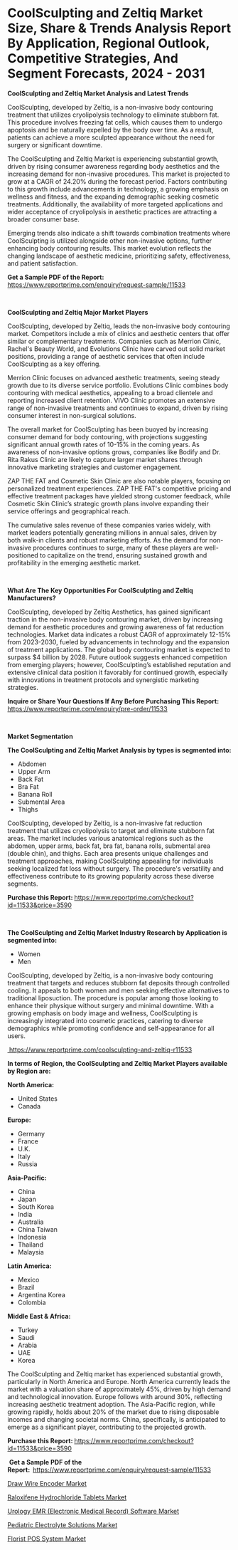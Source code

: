 <p><h1>CoolSculpting and Zeltiq Market Size, Share & Trends Analysis Report By Application, Regional Outlook, Competitive Strategies, And Segment Forecasts, 2024 - 2031</h1></p><p><strong>CoolSculpting and Zeltiq Market Analysis and Latest Trends</strong></p>
<p><p>CoolSculpting, developed by Zeltiq, is a non-invasive body contouring treatment that utilizes cryolipolysis technology to eliminate stubborn fat. This procedure involves freezing fat cells, which causes them to undergo apoptosis and be naturally expelled by the body over time. As a result, patients can achieve a more sculpted appearance without the need for surgery or significant downtime.</p><p>The CoolSculpting and Zeltiq Market is experiencing substantial growth, driven by rising consumer awareness regarding body aesthetics and the increasing demand for non-invasive procedures. This market is projected to grow at a CAGR of 24.20% during the forecast period. Factors contributing to this growth include advancements in technology, a growing emphasis on wellness and fitness, and the expanding demographic seeking cosmetic treatments. Additionally, the availability of more targeted applications and wider acceptance of cryolipolysis in aesthetic practices are attracting a broader consumer base. </p><p>Emerging trends also indicate a shift towards combination treatments where CoolSculpting is utilized alongside other non-invasive options, further enhancing body contouring results. This market evolution reflects the changing landscape of aesthetic medicine, prioritizing safety, effectiveness, and patient satisfaction.</p></p>
<p><strong>Get a Sample PDF of the Report:&nbsp;</strong> <a href="https://www.reportprime.com/enquiry/request-sample/11533?utm_campaign=904&utm_medium=2&utm_source=Github&utm_content=ia&utm_term=02122024&utm_id=coolsculpting-and-zeltiq">https://www.reportprime.com/enquiry/request-sample/11533</a></p>
<p>&nbsp;</p>
<p><strong>CoolSculpting and Zeltiq Major Market Players</strong></p>
<p><p>CoolSculpting, developed by Zeltiq, leads the non-invasive body contouring market. Competitors include a mix of clinics and aesthetic centers that offer similar or complementary treatments. Companies such as Merrion Clinic, Rachel's Beauty World, and Evolutions Clinic have carved out solid market positions, providing a range of aesthetic services that often include CoolSculpting as a key offering.</p><p>Merrion Clinic focuses on advanced aesthetic treatments, seeing steady growth due to its diverse service portfolio. Evolutions Clinic combines body contouring with medical aesthetics, appealing to a broad clientele and reporting increased client retention. VIVO Clinic promotes an extensive range of non-invasive treatments and continues to expand, driven by rising consumer interest in non-surgical solutions.</p><p>The overall market for CoolSculpting has been buoyed by increasing consumer demand for body contouring, with projections suggesting significant annual growth rates of 10-15% in the coming years. As awareness of non-invasive options grows, companies like Bodify and Dr. Rita Rakus Clinic are likely to capture larger market shares through innovative marketing strategies and customer engagement.</p><p>ZAP THE FAT and Cosmetic Skin Clinic are also notable players, focusing on personalized treatment experiences. ZAP THE FAT's competitive pricing and effective treatment packages have yielded strong customer feedback, while Cosmetic Skin Clinic’s strategic growth plans involve expanding their service offerings and geographical reach.</p><p>The cumulative sales revenue of these companies varies widely, with market leaders potentially generating millions in annual sales, driven by both walk-in clients and robust marketing efforts. As the demand for non-invasive procedures continues to surge, many of these players are well-positioned to capitalize on the trend, ensuring sustained growth and profitability in the emerging aesthetic market.</p></p>
<p>&nbsp;</p>
<p><strong>What Are The Key Opportunities For CoolSculpting and Zeltiq Manufacturers?</strong></p>
<p><p>CoolSculpting, developed by Zeltiq Aesthetics, has gained significant traction in the non-invasive body contouring market, driven by increasing demand for aesthetic procedures and growing awareness of fat reduction technologies. Market data indicates a robust CAGR of approximately 12-15% from 2023-2030, fueled by advancements in technology and the expansion of treatment applications. The global body contouring market is expected to surpass $4 billion by 2028. Future outlook suggests enhanced competition from emerging players; however, CoolSculpting’s established reputation and extensive clinical data position it favorably for continued growth, especially with innovations in treatment protocols and synergistic marketing strategies.</p></p>
<p><strong>Inquire or Share Your Questions If Any Before Purchasing This Report:</strong> <a href="https://www.reportprime.com/enquiry/pre-order/11533?utm_campaign=904&utm_medium=2&utm_source=Github&utm_content=ia&utm_term=02122024&utm_id=coolsculpting-and-zeltiq">https://www.reportprime.com/enquiry/pre-order/11533</a></p>
<p>&nbsp;</p>
<p><strong>Market Segmentation</strong></p>
<p><strong>The CoolSculpting and Zeltiq Market Analysis by types is segmented into:</strong></p>
<p><ul><li>Abdomen</li><li>Upper Arm</li><li>Back Fat</li><li>Bra Fat</li><li>Banana Roll</li><li>Submental Area</li><li>Thighs</li></ul></p>
<p><p>CoolSculpting, developed by Zeltiq, is a non-invasive fat reduction treatment that utilizes cryolipolysis to target and eliminate stubborn fat areas. The market includes various anatomical regions such as the abdomen, upper arms, back fat, bra fat, banana rolls, submental area (double chin), and thighs. Each area presents unique challenges and treatment approaches, making CoolSculpting appealing for individuals seeking localized fat loss without surgery. The procedure's versatility and effectiveness contribute to its growing popularity across these diverse segments.</p></p>
<p><strong>Purchase this Report:&nbsp;</strong><a href="https://www.reportprime.com/checkout?id=11533&price=3590&utm_campaign=904&utm_medium=2&utm_source=Github&utm_content=ia&utm_term=02122024&utm_id=coolsculpting-and-zeltiq">https://www.reportprime.com/checkout?id=11533&price=3590</a></p>
<p>&nbsp;</p>
<p><strong>The CoolSculpting and Zeltiq Market Industry Research by Application is segmented into:</strong></p>
<p><ul><li>Women</li><li>Men</li></ul></p>
<p><p>CoolSculpting, developed by Zeltiq, is a non-invasive body contouring treatment that targets and reduces stubborn fat deposits through controlled cooling. It appeals to both women and men seeking effective alternatives to traditional liposuction. The procedure is popular among those looking to enhance their physique without surgery and minimal downtime. With a growing emphasis on body image and wellness, CoolSculpting is increasingly integrated into cosmetic practices, catering to diverse demographics while promoting confidence and self-appearance for all users.</p></p>
<p><a href="https://www.reportprime.com/coolsculpting-and-zeltiq-r11533?utm_campaign=904&utm_medium=2&utm_source=Github&utm_content=ia&utm_term=02122024&utm_id=coolsculpting-and-zeltiq">&nbsp;https://www.reportprime.com/coolsculpting-and-zeltiq-r11533</a></p>
<p><strong>In terms of Region, the CoolSculpting and Zeltiq Market Players available by Region are:</strong></p>
<p>
    <p> <strong> North America: </strong>
        <ul>
            <li>United States</li>
            <li>Canada</li>
        </ul>
        </p> 
    <p> <strong> Europe: </strong>
        <ul>
            <li>Germany</li>
            <li>France</li>
            <li>U.K.</li>
            <li>Italy</li>
            <li>Russia</li>
        </ul>
        </p> 
    <p> <strong> Asia-Pacific: </strong>
        <ul>
            <li>China</li>
            <li>Japan</li>
            <li>South Korea</li>
            <li>India</li>
            <li>Australia</li>
            <li>China Taiwan</li>
            <li>Indonesia</li>
            <li>Thailand</li>
            <li>Malaysia</li>
        </ul>
        </p> 
    <p> <strong> Latin America: </strong>
        <ul>
            <li>Mexico</li>
            <li>Brazil</li>
            <li>Argentina Korea</li>
            <li>Colombia</li>
        </ul>
        </p> 
    <p> <strong> Middle East & Africa: </strong>
        <ul>
            <li>Turkey</li>
            <li>Saudi</li>
            <li>Arabia</li>
            <li>UAE</li>
            <li>Korea</li>
        </ul>
    </p>
    </p>
<p><p>The CoolSculpting and Zeltiq market has experienced substantial growth, particularly in North America and Europe. North America currently leads the market with a valuation share of approximately 45%, driven by high demand and technological innovation. Europe follows with around 30%, reflecting increasing aesthetic treatment adoption. The Asia-Pacific region, while growing rapidly, holds about 20% of the market due to rising disposable incomes and changing societal norms. China, specifically, is anticipated to emerge as a significant player, contributing to the projected growth.</p></p>
<p><strong>Purchase this Report: </strong><a href="https://www.reportprime.com/checkout?id=11533&price=3590&utm_campaign=904&utm_medium=2&utm_source=Github&utm_content=ia&utm_term=02122024&utm_id=coolsculpting-and-zeltiq">https://www.reportprime.com/checkout?id=11533&price=3590</a></p>
<p>&nbsp;<strong>Get a Sample PDF of the Report:&nbsp;&nbsp;</strong><a href="https://www.reportprime.com/enquiry/request-sample/11533?utm_campaign=904&utm_medium=2&utm_source=Github&utm_content=ia&utm_term=02122024&utm_id=coolsculpting-and-zeltiq">https://www.reportprime.com/enquiry/request-sample/11533</a></p>
<p><strong></strong></p>
<p><p><a href="https://www.linkedin.com/pulse/future-ready-strategic-insights-global-draw-wire-encoder-market-2qfie?utm_campaign=904&utm_medium=2&utm_source=Github&utm_content=ia&utm_term=02122024&utm_id=coolsculpting-and-zeltiq">Draw Wire Encoder Market</a></p><p><a href="https://www.linkedin.com/pulse/exploring-raloxifene-hydrochloride-tablets-market-size-share-bd0je?utm_campaign=904&utm_medium=2&utm_source=Github&utm_content=ia&utm_term=02122024&utm_id=coolsculpting-and-zeltiq">Raloxifene Hydrochloride Tablets Market</a></p><p><a href="https://issuu.com/reportprime-2/docs/urology-emr-electronic-medical-record-software-mar?utm_campaign=904&utm_medium=2&utm_source=Github&utm_content=ia&utm_term=02122024&utm_id=coolsculpting-and-zeltiq">Urology EMR (Electronic Medical Record) Software Market</a></p><p><a href="https://www.linkedin.com/pulse/thorough-analysis-pediatric-electrolyte-solutions-market-withits-mighe?utm_campaign=904&utm_medium=2&utm_source=Github&utm_content=ia&utm_term=02122024&utm_id=coolsculpting-and-zeltiq">Pediatric Electrolyte Solutions Market</a></p><p><a href="https://issuu.com/reportprime-2/docs/florist-pos-system-market-size-2030.pptx?utm_campaign=904&utm_medium=2&utm_source=Github&utm_content=ia&utm_term=02122024&utm_id=coolsculpting-and-zeltiq">Florist POS System Market</a></p></p>